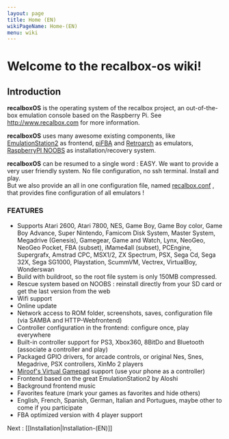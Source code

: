 ```yaml
---
layout: page
title: Home (EN)
wikiPageName: Home-(EN)
menu: wiki
---
```


# Welcome to the recalbox-os wiki!

## Introduction
**recalboxOS** is the operating system of the recalbox project, an out-of-the-box emulation console based on the Raspberry Pi. See http://www.recalbox.com for more information.

**recalboxOS** uses many awesome existing components, like [EmulationStation2](https://github.com/Aloshi/EmulationStation) as frontend, [piFBA](https://github.com/digitalLumberjack/pifba) and [Retroarch](https://github.com/libretro/RetroArch) as emulators, [RaspberryPI NOOBS](https://github.com/raspberrypi/noobs) as installation/recovery system.

**recalboxOS** can be resumed to a single word : EASY. We want to provide a very user friendly system. No file configuration, no ssh terminal. Install and play.  
But we also provide an all in one configuration file, named [recalbox.conf](https://github.com/recalbox/recalbox-os/wiki/recalbox.conf-%28EN%29) , that provides fine configuration of all emulators !

### FEATURES ###

- Supports Atari 2600, Atari 7800, NES, Game Boy, Game Boy color, Game Boy Advance, Super Nintendo, Famicom Disk System, Master System, Megadrive (Genesis), Gamegear, Game and Watch, Lynx, NeoGeo, NeoGeo Pocket, FBA (subset), iMame4all (subset), PCEngine, Supergrafx, Amstrad CPC, MSX1/2, ZX Spectrum, PSX, Sega Cd, Sega 32X, Sega SG1000, Playstation, ScummVM, Vectrex, VirtualBoy, Wonderswan
- Build with buildroot, so the root file system is only 150MB compressed.
- Rescue system based on NOOBS : reinstall directly from your SD card or get the last version from the web
- Wifi support
- Online update
- Network access to ROM folder, screenshots, saves, configuration file (via SAMBA and HTTP-Webfrontend)
- Controller configuration in the frontend: configure once, play everywhere
- Built-in controller support for PS3, Xbox360, 8BitDo and Bluetooth (associate a controller and play)
- Packaged GPIO drivers, for arcade controls, or original Nes, Snes, Megadrive, PSX controllers, XinMo 2 players
- [Miroof's Virtual Gamepad](https://github.com/miroof/node-virtual-gamepads) support (use your phone as a controller)
- Frontend based on the great EmulationStation2 by Aloshi
- Background frontend music
- Favorites feature (mark your games as favorites and hide others)
- English, French, Spanish, German, Italian and Portugues, maybe other to come if you participate
- FBA optimized version with 4 player support

Next : [[Installation|Installation-(EN)]]
